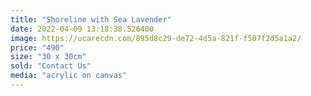 ```yaml
---
title: "Shoreline with Sea Lavender"
date: 2022-04-09 13:18:38.526400
image: https://ucarecdn.com/895d8c29-de72-4d5a-821f-f507f2d5a1a2/
price: "490"
size: "30 x 30cm"
sold: "Contact Us"
media: "acrylic on canvas"
---
```


